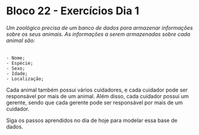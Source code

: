 # Bloco 22 - Exercícios Dia 1

###### Um zoológico precisa de um banco de dados para armazenar informações sobre os seus animais. As informações a serem armazenadas sobre cada animal são:
```
- Nome;
- Espécie;
- Sexo;
- Idade;
- Localização;
```

Cada animal também possui vários cuidadores, e cada cuidador pode ser responsável por mais de um animal. Além disso, cada cuidador possui um gerente, sendo que cada gerente pode ser responsável por mais de um cuidador.

Siga os passos aprendidos no dia de hoje para modelar essa base de dados.

